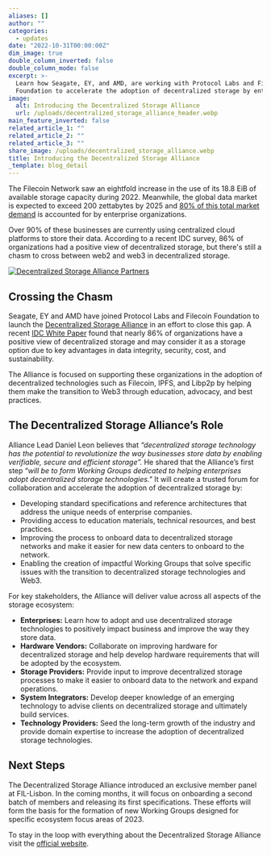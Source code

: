 ```yaml
---
aliases: []
author: ""
categories:
  - updates
date: "2022-10-31T00:00:00Z"
dim_image: true
double_column_inverted: false
double_column_mode: false
excerpt: >-
  Learn how Seagate, EY, and AMD, are working with Protocol Labs and Filecoin
  Foundation to accelerate the adoption of decentralized storage by enterprises
image:
  alt: Introducing the Decentralized Storage Alliance
  url: /uploads/decentralized_storage_alliance_header.webp
main_feature_inverted: false
related_article_1: ""
related_article_2: ""
related_article_3: ""
share_image: /uploads/decentralized_storage_alliance.webp
title: Introducing the Decentralized Storage Alliance
_template: blog_detail
---
```


The Filecoin Network saw an eightfold increase in the use of its 18.8 EiB of available storage capacity during 2022. Meanwhile, the global data market is expected to exceed 200 zettabytes by 2025 and [80% of this total market demand](https://www.seagate.com/files/www-content/our-story/trends/files/idc-seagate-dataage-whitepaper.pdf) is accounted for by enterprise organizations.

Over 90% of these businesses are currently using centralized cloud platforms to store their data. According to a recent IDC survey, 86% of organizations had a positive view of decentralized storage, but there's still a chasm to cross between web2 and web3 in decentralized storage.

[![Decentralized  Storage Alliance Partners](/uploads/decentralized_storage_alliance.webp)](https://dsalliance.io/)

## Crossing the Chasm

Seagate, EY and AMD have joined Protocol Labs and Filecoin Foundation to launch the [Decentralized Storage Alliance](https://dsalliance.io/) in an effort to close this gap. A recent [IDC White Paper](https://hub.filecoin.io/form-idc-request) found that nearly 86% of organizations have a positive view of decentralized storage and may consider it as a storage option due to key advantages in data integrity, security, cost, and sustainability.

The Alliance is focused on supporting these organizations in the adoption of decentralized technologies such as Filecoin, IPFS, and Libp2p by helping them make the transition to Web3 through education, advocacy, and best practices.

## The Decentralized Storage Alliance’s Role

Alliance Lead Daniel Leon believes that _“decentralized storage technology has the potential to revolutionize the way businesses store data by enabling verifiable, secure and efficient storage”._ He shared that the Alliance’s first step “_will be to form Working Groups dedicated to helping enterprises adopt decentralized storage technologies."_ It will create a trusted forum for collaboration and accelerate the adoption of decentralized storage by:

- Developing standard specifications and reference architectures that address the unique needs of enterprise companies.
- Providing access to education materials, technical resources, and best practices.
- Improving the process to onboard data to decentralized storage networks and make it easier for new data centers to onboard to the network.
- Enabling the creation of impactful Working Groups that solve specific issues with the transition to decentralized storage technologies and Web3.

For key stakeholders, the Alliance will deliver value across all aspects of the storage ecosystem:

- **Enterprises:** Learn how to adopt and use decentralized storage technologies to positively impact business and improve the way they store data.
- **Hardware Vendors:** Collaborate on improving hardware for decentralized storage and help develop hardware requirements that will be adopted by the ecosystem.
- **Storage Providers:** Provide input to improve decentralized storage processes to make it easier to onboard data to the network and expand operations.
- **System Integrators:** Develop deeper knowledge of an emerging technology to advise clients on decentralized storage and ultimately build services.
- **Technology Providers:** Seed the long-term growth of the industry and provide domain expertise to increase the adoption of decentralized storage technologies.

## Next Steps

The Decentralized Storage Alliance introduced an exclusive member panel at FIL-Lisbon. In the coming months, it will focus on onboarding a second batch of members and releasing its first specifications. These efforts will form the basis for the formation of new Working Groups designed for specific ecosystem focus areas of 2023.

To stay in the loop with everything about the Decentralized Storage Alliance visit the [official website](https://dsalliance.io/).
